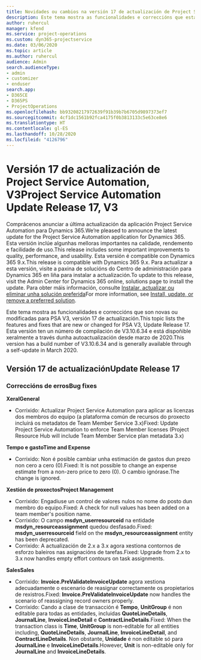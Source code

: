 ```yaml
---
title: Novidades ou cambios na versión 17 de actualización de Project Service Automation, V3
description: Este tema mostra as funcionalidades e correccións que están dispoñibles la versión 17 de actualización de Project Service Automation, V3.
author: ruhercul
manager: kfend
ms.service: project-operations
ms.custom: dyn365-projectservice
ms.date: 03/06/2020
ms.topic: article
ms.author: ruhercul
audience: Admin
search.audienceType:
- admin
- customizer
- enduser
search.app:
- D365CE
- D365PS
- ProjectOperations
ms.openlocfilehash: bb93208217972639f91b39b7b6705d9897373ef7
ms.sourcegitcommit: 4cf1dc1561b92fca4175f0b3813133c5e63ce8e6
ms.translationtype: HT
ms.contentlocale: gl-ES
ms.lasthandoff: 10/28/2020
ms.locfileid: "4126796"
---
```

# <a name="project-service-automation-update-release-17-v3"></a><span data-ttu-id="e3aac-103">Versión 17 de actualización de Project Service Automation, V3</span><span class="sxs-lookup"><span data-stu-id="e3aac-103">Project Service Automation Update Release 17, V3</span></span>

<span data-ttu-id="e3aac-104">Comprácenos anunciar a última actualización da aplicación Project Service Automation para Dynamics 365.</span><span class="sxs-lookup"><span data-stu-id="e3aac-104">We’re pleased to announce the latest update for the Project Service Automation application for Dynamics 365.</span></span> <span data-ttu-id="e3aac-105">Esta versión inclúe algunhas melloras importantes na calidade, rendemento e facilidade de uso.</span><span class="sxs-lookup"><span data-stu-id="e3aac-105">This release includes some important improvements to quality, performance, and usability.</span></span>  <span data-ttu-id="e3aac-106">Esta versión é compatible con Dynamics 365 9.x.</span><span class="sxs-lookup"><span data-stu-id="e3aac-106">This release is compatible with Dynamics 365 9.x.</span></span> <span data-ttu-id="e3aac-107">Para actualizar a esta versión, visite a paxina de solucións do Centro de administración para Dynamics 365 en liña para instalar a actualización.</span><span class="sxs-lookup"><span data-stu-id="e3aac-107">To update to this release, visit the Admin Center for Dynamics 365 online, solutions page to install the update.</span></span> <span data-ttu-id="e3aac-108">Para obter máis información, consulte [Instalar, actualizar ou eliminar unha solución preferida](https://docs.microsoft.com/power-platform/admin/install-remove-preferred-solution)</span><span class="sxs-lookup"><span data-stu-id="e3aac-108">For more information, see [Install, update, or remove a preferred solution](https://docs.microsoft.com/power-platform/admin/install-remove-preferred-solution).</span></span>

<span data-ttu-id="e3aac-109">Este tema mostra as funcionalidades e correccións que son novas ou modificadas para PSA V3, versión 17 de actualización.</span><span class="sxs-lookup"><span data-stu-id="e3aac-109">This topic lists the features and fixes that are new or changed for PSA V3, Update Release 17.</span></span> <span data-ttu-id="e3aac-110">Esta versión ten un número de compilación de V3.10.6.34 e está dispoñible xeralmente a través dunha autoactualización desde marzo de 2020.</span><span class="sxs-lookup"><span data-stu-id="e3aac-110">This version has a build number of V3.10.6.34 and is generally available through a self-update in March 2020.</span></span>


## <a name="update-release-17"></a><span data-ttu-id="e3aac-111">Versión 17 de actualización</span><span class="sxs-lookup"><span data-stu-id="e3aac-111">Update Release 17</span></span>

### <a name="bug-fixes"></a><span data-ttu-id="e3aac-112">Correccións de erros</span><span class="sxs-lookup"><span data-stu-id="e3aac-112">Bug fixes</span></span>

<span data-ttu-id="e3aac-113">**Xeral**</span><span class="sxs-lookup"><span data-stu-id="e3aac-113">**General**</span></span>

- <span data-ttu-id="e3aac-114">Corrixido: Actualizar Project Service Automation para aplicar as licenzas dos membros do equipo (a plataforma común de recursos do proxecto incluirá os metadatos de Team Member Service 3.x)</span><span class="sxs-lookup"><span data-stu-id="e3aac-114">Fixed: Update Project Service Automation to enforce Team Member licenses (Project Resource Hub will include Team Member Service plan metadata 3.x)</span></span>
 
<span data-ttu-id="e3aac-115">**Tempo e gasto**</span><span class="sxs-lookup"><span data-stu-id="e3aac-115">**Time and Expense**</span></span>

- <span data-ttu-id="e3aac-116">Corrixido: Non é posible cambiar unha estimación de gastos dun prezo non cero a cero (0).</span><span class="sxs-lookup"><span data-stu-id="e3aac-116">Fixed: It is not possible to change an expense estimate from a non-zero price to zero (0).</span></span> <span data-ttu-id="e3aac-117">O cambio ignórase.</span><span class="sxs-lookup"><span data-stu-id="e3aac-117">The change is ignored.</span></span>

<span data-ttu-id="e3aac-118">**Xestión de proxectos**</span><span class="sxs-lookup"><span data-stu-id="e3aac-118">**Project Management**</span></span>

- <span data-ttu-id="e3aac-119">Corrixido: Engadiuse un control de valores nulos no nome do posto dun membro do equipo.</span><span class="sxs-lookup"><span data-stu-id="e3aac-119">Fixed: A check for null values has been added on a team member's position name.</span></span>
- <span data-ttu-id="e3aac-120">Corrixido: O campo **msdyn_userresourceid** na entidade **msdyn_resourceassignment** quedou desfasado.</span><span class="sxs-lookup"><span data-stu-id="e3aac-120">Fixed: **msdyn_userresourceid** field on the **msdyn_resourceassignment** entity has been deprecated.</span></span>
- <span data-ttu-id="e3aac-121">Corrixido: A actualización de 2.x a 3.x agora xestiona contornos de esforzo baleiros nas asignacións de tarefas.</span><span class="sxs-lookup"><span data-stu-id="e3aac-121">Fixed: Upgrade from 2.x to 3.x now handles empty effort contours on task assignments.</span></span>

<span data-ttu-id="e3aac-122">**Sales**</span><span class="sxs-lookup"><span data-stu-id="e3aac-122">**Sales**</span></span>

- <span data-ttu-id="e3aac-123">Corrixido: **Invoice.PreValidateInvoiceUpdate** agora xestiona adecuadamente o escenario de reasignar correctamente os propietarios de rexistros.</span><span class="sxs-lookup"><span data-stu-id="e3aac-123">Fixed: **Invoice.PreValidateInvoiceUpdate** now handles the scenario of reassigning record owners properly.</span></span>
- <span data-ttu-id="e3aac-124">Corrixido: Cando a clase de transacción é **Tempo**, **UnitGroup** é non editable para todas as entidades, incluidas **QuoteLineDetails**, **JournalLine**, **InvoiceLineDetail** e **ContractLineDetails**.</span><span class="sxs-lookup"><span data-stu-id="e3aac-124">Fixed: When the transaction class is **Time**, **UnitGroup** is non-editable for all entities including, **QuoteLineDetails**, **JournalLine**, **InvoiceLineDetail**, and **ContractLineDetails**.</span></span> <span data-ttu-id="e3aac-125">Non obstante, **Unidade** é non editable só para **JournalLine** e **InvoiceLineDetails**.</span><span class="sxs-lookup"><span data-stu-id="e3aac-125">However, **Unit** is non-editable only for **JournalLine** and **InvoiceLineDetails**.</span></span>



